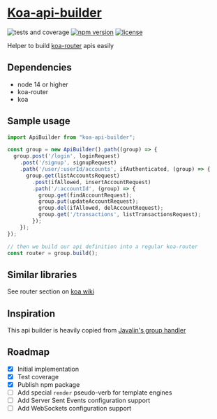 # [Koa-api-builder](https://github.com/sombriks/koa-api-builder)

![tests and coverage](https://github.com/sombriks/koa-api-builder/actions/workflows/node.js.yml/badge.svg)
[![npm version](https://img.shields.io/npm/v/koa-api-builder?style=plastic)](https://www.npmjs.com/package/koa-api-builder)
[![license](https://img.shields.io/github/license/sombriks/koa-api-builder.svg)](LICENSE)

Helper to build [koa-router](https://github.com/koajs/router) apis easily

## Dependencies

- node 14 or higher 
- koa-router
- koa

## Sample usage

```javascript
import ApiBuilder from "koa-api-builder";

const group = new ApiBuilder().path((group) => {
  group.post('/login', loginRequest)
    .post('/signup', signupRequest)
    .path('/user/:userId/accounts', ifAuthenticated, (group) => {
      group.get(listAccountsRequest)
        .post(ifAllowed, insertAccountRequest)
        .path('/:accountId', (group) => {
          group.get(findAccountRequest);
          group.put(updateAccountRequest);
          group.del(ifAllowed, delAccountRequest);
          group.get('/transactions', listTransactionsRequest);
        });
    });
});

// then we build our api definition into a regular koa-router
const router = group.build();
```

## Similar libraries

See router section on [koa wiki](https://github.com/koajs/koa/wiki#routing-and-mounting)

## Inspiration

This api builder is heavily copied from [Javalin's group handler](https://javalin.io/documentation#handler-groups)

## Roadmap

- [X] Initial implementation
- [X] Test coverage
- [X] Publish npm package
- [ ] Add special `render` pseudo-verb for template engines
- [ ] Add Server Sent Events configuration support
- [ ] Add WebSockets configuration support
